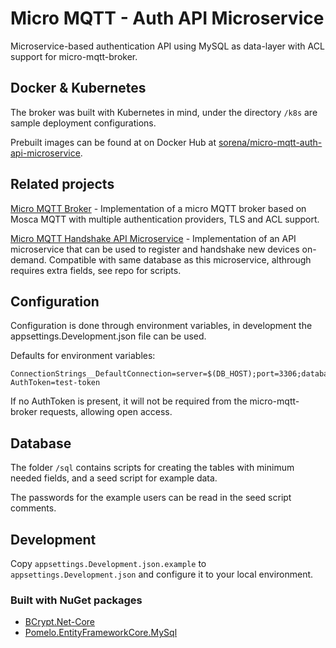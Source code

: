 # Micro MQTT - Auth API Microservice

Microservice-based authentication API using MySQL as data-layer with ACL support for micro-mqtt-broker.

## Docker & Kubernetes

The broker was built with Kubernetes in mind, under the directory `/k8s` are sample deployment configurations.

Prebuilt images can be found at on Docker Hub at [sorena/micro-mqtt-auth-api-microservice](https://hub.docker.com/r/sorena/micro-mqtt-auth-api-microservice).

## Related projects

[Micro MQTT Broker](https://github.com/SorenA/micro-mqtt-broker) - Implementation of a micro MQTT broker based on Mosca MQTT with multiple authentication providers, TLS and ACL support.

[Micro MQTT Handshake API Microservice](https://github.com/SorenA/micro-mqtt-handshake-api-microservice) - Implementation of an API microservice that can be used to register and handshake new devices on-demand. Compatible with same database as this microservice, althrough requires extra fields, see repo for scripts.

## Configuration

Configuration is done through environment variables, in development the appsettings.Development.json file can be used.

Defaults for environment variables:

```env
ConnectionStrings__DefaultConnection=server=$(DB_HOST);port=3306;database=$(DB_DATABASE);uid=$(DB_USERNAME);password=$(DB_PASSWORD)
AuthToken=test-token
```

If no AuthToken is present, it will not be required from the micro-mqtt-broker requests, allowing open access.

## Database

The folder `/sql` contains scripts for creating the tables with minimum needed fields, and a seed script for example data.

The passwords for the example users can be read in the seed script comments.

## Development

Copy `appsettings.Development.json.example` to  `appsettings.Development.json` and configure it to your local environment.

### Built with NuGet packages

- [BCrypt.Net-Core](https://github.com/neoKushan/BCrypt.Net-Core)
- [Pomelo.EntityFrameworkCore.MySql](https://github.com/PomeloFoundation/Pomelo.EntityFrameworkCore.MySql)